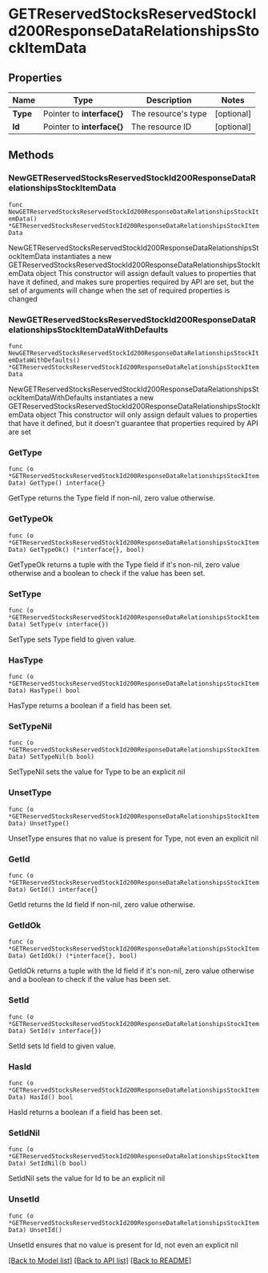 # GETReservedStocksReservedStockId200ResponseDataRelationshipsStockItemData

## Properties

Name | Type | Description | Notes
------------ | ------------- | ------------- | -------------
**Type** | Pointer to **interface{}** | The resource&#39;s type | [optional] 
**Id** | Pointer to **interface{}** | The resource ID | [optional] 

## Methods

### NewGETReservedStocksReservedStockId200ResponseDataRelationshipsStockItemData

`func NewGETReservedStocksReservedStockId200ResponseDataRelationshipsStockItemData() *GETReservedStocksReservedStockId200ResponseDataRelationshipsStockItemData`

NewGETReservedStocksReservedStockId200ResponseDataRelationshipsStockItemData instantiates a new GETReservedStocksReservedStockId200ResponseDataRelationshipsStockItemData object
This constructor will assign default values to properties that have it defined,
and makes sure properties required by API are set, but the set of arguments
will change when the set of required properties is changed

### NewGETReservedStocksReservedStockId200ResponseDataRelationshipsStockItemDataWithDefaults

`func NewGETReservedStocksReservedStockId200ResponseDataRelationshipsStockItemDataWithDefaults() *GETReservedStocksReservedStockId200ResponseDataRelationshipsStockItemData`

NewGETReservedStocksReservedStockId200ResponseDataRelationshipsStockItemDataWithDefaults instantiates a new GETReservedStocksReservedStockId200ResponseDataRelationshipsStockItemData object
This constructor will only assign default values to properties that have it defined,
but it doesn't guarantee that properties required by API are set

### GetType

`func (o *GETReservedStocksReservedStockId200ResponseDataRelationshipsStockItemData) GetType() interface{}`

GetType returns the Type field if non-nil, zero value otherwise.

### GetTypeOk

`func (o *GETReservedStocksReservedStockId200ResponseDataRelationshipsStockItemData) GetTypeOk() (*interface{}, bool)`

GetTypeOk returns a tuple with the Type field if it's non-nil, zero value otherwise
and a boolean to check if the value has been set.

### SetType

`func (o *GETReservedStocksReservedStockId200ResponseDataRelationshipsStockItemData) SetType(v interface{})`

SetType sets Type field to given value.

### HasType

`func (o *GETReservedStocksReservedStockId200ResponseDataRelationshipsStockItemData) HasType() bool`

HasType returns a boolean if a field has been set.

### SetTypeNil

`func (o *GETReservedStocksReservedStockId200ResponseDataRelationshipsStockItemData) SetTypeNil(b bool)`

 SetTypeNil sets the value for Type to be an explicit nil

### UnsetType
`func (o *GETReservedStocksReservedStockId200ResponseDataRelationshipsStockItemData) UnsetType()`

UnsetType ensures that no value is present for Type, not even an explicit nil
### GetId

`func (o *GETReservedStocksReservedStockId200ResponseDataRelationshipsStockItemData) GetId() interface{}`

GetId returns the Id field if non-nil, zero value otherwise.

### GetIdOk

`func (o *GETReservedStocksReservedStockId200ResponseDataRelationshipsStockItemData) GetIdOk() (*interface{}, bool)`

GetIdOk returns a tuple with the Id field if it's non-nil, zero value otherwise
and a boolean to check if the value has been set.

### SetId

`func (o *GETReservedStocksReservedStockId200ResponseDataRelationshipsStockItemData) SetId(v interface{})`

SetId sets Id field to given value.

### HasId

`func (o *GETReservedStocksReservedStockId200ResponseDataRelationshipsStockItemData) HasId() bool`

HasId returns a boolean if a field has been set.

### SetIdNil

`func (o *GETReservedStocksReservedStockId200ResponseDataRelationshipsStockItemData) SetIdNil(b bool)`

 SetIdNil sets the value for Id to be an explicit nil

### UnsetId
`func (o *GETReservedStocksReservedStockId200ResponseDataRelationshipsStockItemData) UnsetId()`

UnsetId ensures that no value is present for Id, not even an explicit nil

[[Back to Model list]](../README.md#documentation-for-models) [[Back to API list]](../README.md#documentation-for-api-endpoints) [[Back to README]](../README.md)


